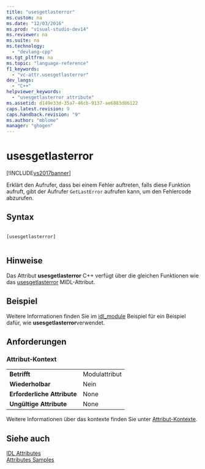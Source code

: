 ```yaml
---
title: "usesgetlasterror"
ms.custom: na
ms.date: "12/03/2016"
ms.prod: "visual-studio-dev14"
ms.reviewer: na
ms.suite: na
ms.technology: 
  - "devlang-cpp"
ms.tgt_pltfrm: na
ms.topic: "language-reference"
f1_keywords: 
  - "vc-attr.usesgetlasterror"
dev_langs: 
  - "C++"
helpviewer_keywords: 
  - "usesgetlasterror attribute"
ms.assetid: d149e33d-35a7-46cb-9137-ae6883d86122
caps.latest.revision: 9
caps.handback.revision: "9"
ms.author: "mblome"
manager: "ghogen"
---
```

# usesgetlasterror
[!INCLUDE[vs2017banner](../assembler/inline/includes/vs2017banner.md)]

Erklärt den Aufrufer, dass bei einem Fehler auftreten, falls diese Funktion aufruft, gibt der Aufrufer `GetLastError` aufrufen kann, um den Fehlercode abzurufen.  
  
## Syntax  
  
```  
  
[usesgetlasterror]  
  
```  
  
## Hinweise  
 Das Attribut **usesgetlasterror** C\+\+ verfügt über die gleichen Funktionen wie das [usesgetlasterror](http://msdn.microsoft.com/library/windows/desktop/aa367297) MIDL\-Attribut.  
  
## Beispiel  
 Weitere Informationen finden Sie im [idl\_module](../windows/idl-module.md) Beispiel für ein Beispiel dafür, wie **usesgetlasterror**verwendet.  
  
## Anforderungen  
  
### Attribut\-Kontext  
  
|||  
|-|-|  
|**Betrifft**|Modulattribut|  
|**Wiederholbar**|Nein|  
|**Erforderliche Attribute**|None|  
|**Ungültige Attribute**|None|  
  
 Weitere Informationen über das kontexte finden Sie unter [Attribut\-Kontexte](../windows/attribute-contexts.md).  
  
## Siehe auch  
 [IDL Attributes](../windows/idl-attributes.md)   
 [Attributes Samples](assetId:///558ebdb2-082f-44dc-b442-d8d33bf7bdb8)